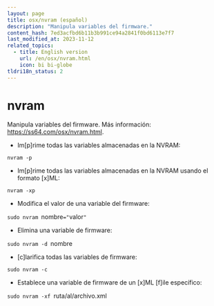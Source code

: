 ```yaml
---
layout: page
title: osx/nvram (español)
description: "Manipula variables del firmware."
content_hash: 7ed3acfbd6b11b3b991ce94a2841f0bd6113e7f7
last_modified_at: 2023-11-12
related_topics:
  - title: English version
    url: /en/osx/nvram.html
    icon: bi bi-globe
tldri18n_status: 2
---
```

# nvram

Manipula variables del firmware.
Más información: <https://ss64.com/osx/nvram.html>.

- Im[p]rime todas las variables almacenadas en la NVRAM:

`nvram -p`

- Im[p]rime todas las variables almacenadas en la NVRAM usando el formato [x]ML:

`nvram -xp`

- Modifica el valor de una variable del firmware:

`sudo nvram `<span class="tldr-var badge badge-pill bg-dark-lm bg-white-dm text-white-lm text-dark-dm font-weight-bold">nombre</span>`="`<span class="tldr-var badge badge-pill bg-dark-lm bg-white-dm text-white-lm text-dark-dm font-weight-bold">valor</span>`"`

- Elimina una variable de firmware:

`sudo nvram -d `<span class="tldr-var badge badge-pill bg-dark-lm bg-white-dm text-white-lm text-dark-dm font-weight-bold">nombre</span>

- [c]larifica todas las variables de firmware:

`sudo nvram -c`

- Establece una variable de firmware de un [x]ML [f]ile específico:

`sudo nvram -xf `<span class="tldr-var badge badge-pill bg-dark-lm bg-white-dm text-white-lm text-dark-dm font-weight-bold">ruta/al/archivo.xml</span>
